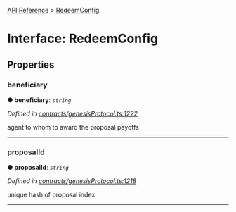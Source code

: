 [API Reference](../README.md) > [RedeemConfig](../interfaces/RedeemConfig.md)



# Interface: RedeemConfig


## Properties
<a id="beneficiary"></a>

###  beneficiary

**●  beneficiary**:  *`string`* 

*Defined in [contracts/genesisProtocol.ts:1222](https://github.com/daostack/arc.js/blob/616f6e7/lib/contracts/genesisProtocol.ts#L1222)*



agent to whom to award the proposal payoffs




___

<a id="proposalId"></a>

###  proposalId

**●  proposalId**:  *`string`* 

*Defined in [contracts/genesisProtocol.ts:1218](https://github.com/daostack/arc.js/blob/616f6e7/lib/contracts/genesisProtocol.ts#L1218)*



unique hash of proposal index




___


